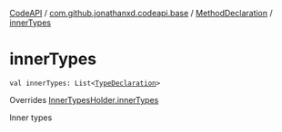 [CodeAPI](../../index.md) / [com.github.jonathanxd.codeapi.base](../index.md) / [MethodDeclaration](index.md) / [innerTypes](.)

# innerTypes

`val innerTypes: List<`[`TypeDeclaration`](../-type-declaration/index.md)`>`

Overrides [InnerTypesHolder.innerTypes](../-inner-types-holder/inner-types.md)

Inner types

